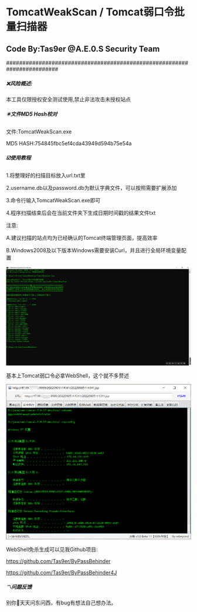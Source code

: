 # TomcatWeakScan / Tomcat弱口令批量扫描器

## Code By:Tas9er @A.E.0.S Security Team

######################################################################## 

##### :x:风险概述:

本工具仅限授权安全测试使用,禁止非法攻击未授权站点



##### :eight_pointed_black_star:文件MD5 Hash校对

文件:TomcatWeakScan.exe

MD5 HASH:754845fbc5ef4cda43949d594b75e54a



##### :ballot_box_with_check:使用教程

1.将整理好的扫描目标放入url.txt里

2.username.db以及password.db为默认字典文件，可以按照需要扩展添加

3.命令行输入TomcatWeakScan.exe即可

4.程序扫描结束后会在当前文件夹下生成日期时间戳的结果文件txt

注意:

A.建议扫描的站点均为已经确认的Tomcat终端管理页面，提高效率

B.Windows2008及以下版本Windows需要安装Curl，并且进行全局环境变量配置

![01](\image\01.jpg)

基本上Tomcat弱口令必拿WebShell，这个就不多赘述

![02](\image\02.jpg)

WebShell免杀生成可以见我Github项目:

https://github.com/Tas9er/ByPassBehinder

https://github.com/Tas9er/ByPassBehinder4J



##### :part_alternation_mark:问题反馈

别你🐴天天问东问西，有bug有想法自己想办法。

